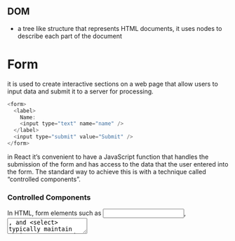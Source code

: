 ## DOM

- a tree like structure that represents HTML documents, it uses nodes to describe each part of the document

# Form

it is used to create interactive sections on a web page that allow users to input data and submit it to a server for processing.

```js
<form>
  <label>
    Name:
    <input type="text" name="name" />
  </label>
  <input type="submit" value="Submit" />
</form>
```

in React it’s convenient to have a JavaScript function that handles the submission of the form and has access to the data that the user entered into the form. The standard way to achieve this is with a technique called “controlled components”.

### Controlled Components

In HTML, form elements such as <input>, <textarea>, and <select> typically maintain their own state and update it based on user input. In React, mutable state is typically kept in the state property of components, and only updated with setState().
it offers a declarative application programming interface (API) which gives the full access to control the component.
Here, the form data is controlled by component's state
we control the input via state values.
we use controlled components in React in order to have more control over the forms in an application you are creating.
A combination of local state and the value prop is needed to create a controlled component.

Every time you type a new character, the handleChange function is executed. It receives the new value of the input,

#### Advantages

- Instant validation per field

- Disabling the submit button unless all fields have valid data

- Enforcing a specific input format, like phone or credit card number
- Enforcing a specific input format
- Several inputs for one piece of data
- Dynamic inputs

```js
const ControlledForm = () => {
  const [value, setValue] = useState("");

  const handleChange = (e) => {
    const newVal = e.target.value;
    setValue(newVal);
    console.log(newVal);
  };

  return (
    <form>
      <label>Click</label>
      <input value={value} onChange={handleChange} type="text" />
      <h3>{value}</h3>
    </form>
  );
};

export default ControlledForm;
```

## unControlled Components

uncontrolled inputs are like standard html forms.
Uncontrolled components are the simplest way to implement form inputs.
DOM handles form data unlike controlled one which component's state handle the data.

```js
const Form = () => {
  const inputRef = useRef(null);

  const handleSubmit = () => {
    const inputValue = inputRef.current.value;
    // Do something with the value
  };
  return (
    <form onSubmit={handleSubmit}>
      <input ref={inputRef} type="text" />
    </form>
  );
};
```

#### value

- a special property that determines the content of the element
- to use a controlled component, we use the combination of local state and value prop.
- ### onChange callback
  - to get the value using event object which represents the action that just toke place.
  - (event.target.value) to get access to the value for every key stroke.
- ### onSubmit
  - use this property inside form element to do something while submitting the form

## Component

- it is a function that returns JSX, JSX is a syntax extension of JavaScript

#### Plain HTML Form

```js
const Form = () => {
  return (
    <form>
      <fieldset>
        <div className="field">
          <label>Name: </label>
          <input type="text" placeholder="Name" name="name"></input>
        </div>
        <button type="submit">Submit</button>
      </fieldset>
    </form>
  );
};
```

#### Steps to convert a plain HTML form to controlled one

<ol>
<li>add  local state variables inside the component.</li>
<li>HookUp the state values to the input via two props <strong>value</strong>: to turn our input into a controlled one. 
<strong>onChange</strong>: to receive the changes and update the state of the input. </li>
<li>add the <strong>onSubmit</strong> to form tag to control the form submission</li>
<li></li>
<li></li>
</ol>

```js
import { useState } from "react";

const Form = () => {
  const [text, setText] = useState("");
  const handleSubmit = (e) => {
    e.preventDefault();
    setText("");
    console.log("Form Submitted.");
  };

  return (
    <form onSubmit={handleSubmit}>
      <fieldset>
        <div className="field">
          <label>Name: </label>
          <input
            value={text}
            onChange={(e) => setText(e.target.value)}
            type="text"
            placeholder="Name"
            name="name"
          ></input>
        </div>
        <button disabled={!text} type="submit">
          Submit
        </button>
      </fieldset>
    </form>
  );
};
export default Form;
```

#### Cool Feature

<code><button disabled={!text} type="submit"></code>
if the input text is empty we cannot submit the form.
or in another words, no text, no button to submit.

## Key

- keys are identifiers that help React determine which elements have added,removed or changed.
- we use keys to identify and distinguish between elements
- Keys instruct React about whether a specific element’s internal state should be preserved or not.
- Keys instruct React how to treat a specific element when an update occurs.
- at last,it is all about dom manipulation, if we do not use keys, our app will be confused and does extra work to manipulate the dom.
- keys should be unique.
- Locally generated data: If your data is generated and persisted locally (e.g. notes in a note-taking app), use an incrementing counter, crypto.randomUUID() or a package like uuid when creating items.
  https://react.dev/learn/rendering-lists#where-to-get-your-key

## Map

The map() method of Array instances creates a new array populated with the results of calling a provided function on every element in the calling array.

- we can manipulate list objects using map method, it will take an array as input and will apply some transformation on each element.
- the return list will be the same length as original array.
